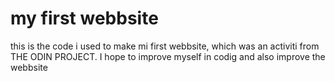 # my first webbsite

this is the code i used to make mi first webbsite, which was an activiti from THE ODIN PROJECT.
I hope to improve myself in codig and also improve the webbsite
